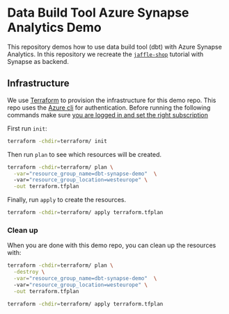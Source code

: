 # Data Build Tool Azure Synapse Analytics Demo

This repository demos how to use data build tool (dbt) with Azure Synapse
Analytics. In this repository we recreate the
[`jaffle-shop`](https://docs.getdbt.com/tutorial/setting-up) tutorial with
Synapse as backend.

## Infrastructure

We use [Terraform](https://www.terraform.io/) to provision the infrastructure
for this demo repo. This repo uses the [Azure cli](https://docs.microsoft.com/en-us/cli/azure/install-azure-cli) 
for authentication. Before running the following commands make sure [you are logged
in and set the right subscription](https://registry.terraform.io/providers/hashicorp/azurerm/latest/docs/guides/azure_cli)

First run `init`:

```bash
terraform -chdir=terraform/ init
```

Then run `plan` to see which resources will be created.

```bash
terraform -chdir=terraform/ plan \
  -var="resource_group_name=dbt-synapse-demo"  \ 
  -var="resource_group_location=westeurope" \
  -out terraform.tfplan
```

Finally, run `apply` to create the resources.

```bash
terraform -chdir=terraform/ apply terraform.tfplan
```

### Clean up

When you are done with this demo repo, you can clean up the resources with:

```bash
terraform -chdir=terraform/ plan \
  -destroy \
  -var="resource_group_name=dbt-synapse-demo"  \ 
  -var="resource_group_location=westeurope" \
  -out terraform.tfplan

terraform -chdir=terraform/ apply terraform.tfplan
```
